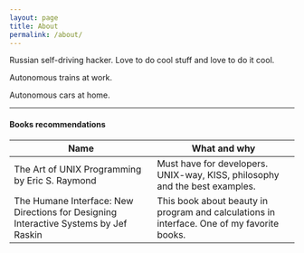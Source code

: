 ```yaml
---
layout: page
title: About
permalink: /about/
---
```


Russian self-driving hacker. Love to do cool stuff and love to do it cool.

Autonomous trains at work.

Autonomous cars at home.

<hr/>

#### Books recommendations

| Name          | What and why     |
| ------------- |------------------|
| The Art of UNIX Programming by Eric S. Raymond    | Must have for developers. UNIX-way, KISS, philosophy and the best examples. |
| The Humane Interface: New Directions for Designing Interactive Systems by Jef Raskin | This book about beauty in program and calculations in interface. One of my favorite books. |


[jekyll-paper]: https://github.com/ghosind/Jekyll-Paper
[jekyll-paper-issues]: https://github.com/ghosind/Jekyll-Paper/issues